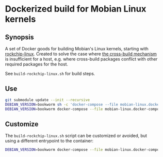 # Dockerized build for Mobian Linux kernels

## Synopsis

A set of Docker goods for building Mobian's Linux kernels, starting with
[rockchip-linux](https://salsa.debian.org/Mobian-team/devices/kernels/rockchip-linux/).  Created to solve the case where
[the cross-build mechanism](https://wiki.debian.org/Teams/Mobian/KernelBuild) is insufficient for a host, e.g. where
cross-build packages conflict with other required packages for the host.

See `build-rockchip-linux.sh` for build steps.

## Use
```sh
git submodule update --init --recursive
DEBIAN_VERSION=bookworm sh -c 'docker-compose --file mobian-linux.docker-compose.yml build --build-arg DEBIAN_VERSION=${DEBIAN_VERSION}'
DEBIAN_VERSION=bookworm docker-compose --file mobian-linux.docker-compose.yml run --rm rockchip-linux
```

## Customize
The `build-rockchip-linux.sh` script can be customized or avoided, but using a different entrypoint to the container:
```sh
DEBIAN_VERSION=bookworm docker-compose --file mobian-linux.docker-compose.yml run --rm --entrypoint bash rockchip-linux
```
